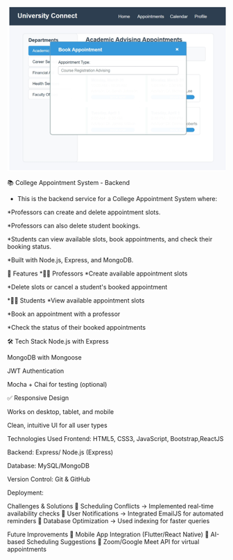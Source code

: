 <img src="https://github.com/Surajxz/College-Appointment-System/blob/main/Screenshot_29-3-2025_102447_.jpeg" alt="Responsive image" class="responsive-img">


📚 College Appointment System - Backend
* This is the backend service for a College Appointment System where:

*Professors can create and delete appointment slots.

*Professors can also delete student bookings.

*Students can view available slots, book appointments, and check their booking status.

*Built with Node.js, Express, and MongoDB.

🚀 Features
*👨‍🏫 Professors
*Create available appointment slots

*Delete slots or cancel a student's booked appointment

*👨‍🎓 Students
*View available appointment slots

*Book an appointment with a professor

*Check the status of their booked appointments

🛠️ Tech Stack
Node.js with Express

MongoDB with Mongoose

JWT Authentication

Mocha + Chai for testing (optional)



✅ Responsive Design

Works on desktop, tablet, and mobile

Clean, intuitive UI for all user types

Technologies Used
Frontend: HTML5, CSS3, JavaScript, Bootstrap,ReactJS

Backend:  Express/ Node.js (Express)

Database: MySQL/MongoDB

Version Control: Git & GitHub

Deployment:

Challenges & Solutions
🔹 Scheduling Conflicts → Implemented real-time availability checks
🔹 User Notifications → Integrated EmailJS for automated reminders
🔹 Database Optimization → Used indexing for faster queries

Future Improvements
🔸 Mobile App Integration (Flutter/React Native)
🔸 AI-based Scheduling Suggestions
🔸 Zoom/Google Meet API for virtual appointments
